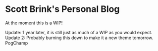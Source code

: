 # Scott Brink's Personal Blog

At the moment this is a WIP!

Update: 1 year later, it is still just as much of a WIP as you would expect.
Update 2: Probably burning this down to make it a new theme tomorrow. PogChamp
